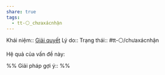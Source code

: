 ```yaml
---
share: true
tags:
  - tt-⚪_chưaxácnhận
---
```


Khái niệm:: [Giải quyết](../T%E1%BB%AB%20%C4%91i%E1%BB%83n/T%C3%ADch%20c%E1%BB%B1c/Gi%E1%BA%A3i%20quy%E1%BA%BFt.md)
Lý do:: 
Trạng thái:: #tt-⚪/chưaxácnhận

Hệ quả của vấn đề này:


%%
Giải pháp gợi ý:: 
%%


